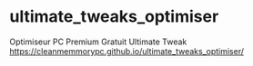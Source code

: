 # ultimate_tweaks_optimiser
Optimiseur PC Premium Gratuit  Ultimate Tweak 
https://cleanmemmorypc.github.io/ultimate_tweaks_optimiser/
